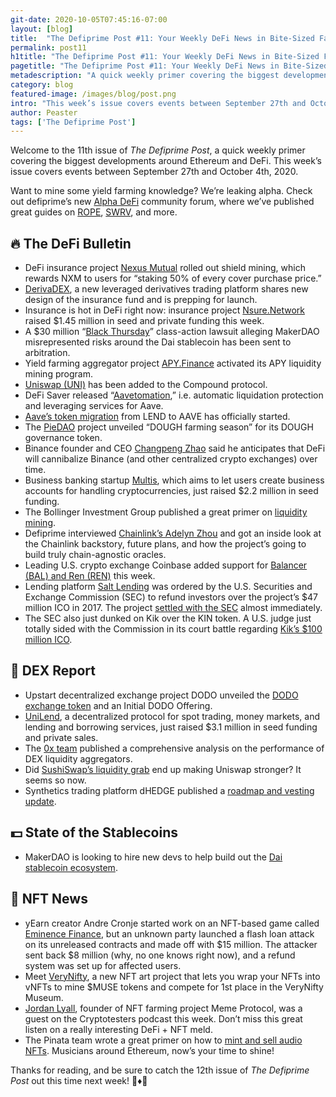 ```yaml
---
git-date: 2020-10-05T07:45:16-07:00
layout: [blog]
title:  "The Defiprime Post #11: Your Weekly DeFi News in Bite-Sized Fashion"
permalink: post11
h1title: "The Defiprime Post #11: Your Weekly DeFi News in Bite-Sized Fashion"
pagetitle: "The Defiprime Post #11: Your Weekly DeFi News in Bite-Sized Fashion"
metadescription: "A quick weekly primer covering the biggest developments around Ethereum and DeFi. This week’s issue covers events between September 27th and October 4th, 2020"
category: blog
featured-image: /images/blog/post.png
intro: "This week’s issue covers events between September 27th and October 4th, 2020"
author: Peaster
tags: ['The Defiprime Post']
---
```

Welcome to the 11th issue of _The Defiprime Post_, a quick weekly primer covering the biggest developments around Ethereum and DeFi. This week’s issue covers events between September 27th and October 4th, 2020. 
 
Want to mine some yield farming knowledge? We’re leaking alpha. Check out defiprime’s new [Alpha DeFi](https://alpha.defiprime.com/c/yield-farming/6) community forum, where we’ve published great guides on [ROPE](https://alpha.defiprime.com/t/yield-farming-with-rope/579), [SWRV](https://alpha.defiprime.com/t/yield-farming-with-swerve/339), and more.

## 🔥 The DeFi Bulletin

*   DeFi insurance project [Nexus Mutual](https://medium.com/nexus-mutual/shield-mining-is-here-85067a30ab06) rolled out shield mining, which rewards NXM to users for “staking 50% of every cover purchase price.”
*   [DerivaDEX](https://medium.com/derivadex/what-is-an-insurance-fund-49410775d41e), a new leveraged derivatives trading platform shares new design of the insurance fund and is prepping for launch. 
*   Insurance is hot in DeFi right now: insurance project [Nsure.Network](https://medium.com/@nsure_network/nsure-network-usd1-45m-seed-private-funding-round-completed-87bcb8537b05) raised $1.45 million in seed and private funding this week.
*   A $30 million “[Black Thursday](https://cointelegraph.com/news/30m-makerdao-black-thursday-lawsuit-sent-to-arbitration)” class-action lawsuit alleging MakerDAO misrepresented risks around the Dai stablecoin has been sent to arbitration.
*   Yield farming aggregator project [APY.Finance](https://medium.com/apy-finance/apy-finance-liquidity-mining-launch-c37f0d2a1172) activated its APY liquidity mining program.
*   [Uniswap (UNI)](https://twitter.com/compoundfinance/status/1312490764232916992) has been added to the Compound protocol.
*   DeFi Saver released “[Aavetomation](https://medium.com/defi-saver/aavetomation-is-now-live-with-automatic-liquidation-protection-and-leveraging-available-c5c293f3f16e),” i.e. automatic liquidation protection and leveraging services for Aave. 
*   [Aave’s token migration](https://medium.com/aave/migration-and-staking-101-fe8fda3e2a30) from LEND to AAVE has officially started.
*   The [PieDAO](https://medium.com/piedao/dough-farming-season-7329ea5e84dd) project unveiled “DOUGH farming season” for its DOUGH governance token.
*   Binance founder and CEO [Changpeng Zhao](https://www.coindesk.com/binance-ceo-defi-cannibalize-crypto-exchange) said he anticipates that DeFi will cannibalize Binance (and other centralized crypto exchanges) over time.
*   Business banking startup [Multis](https://www.theblockcrypto.com/linked/79209/multis-seed-round-2-2-million), which aims to let users create business accounts for handling cryptocurrencies, just raised $2.2 million in seed funding. 
*   The Bollinger Investment Group published a great primer on [liquidity mining](https://medium.com/bollinger-investment-group/liquidity-mining-a-user-centric-token-distribution-strategy-1d05c5174641).
*   Defiprime interviewed [Chainlink’s Adelyn Zhou](https://defiprime.com/chainlink) and got an inside look at the Chainlink backstory, future plans, and how the project’s going to build truly chain-agnostic oracles.
*   Leading U.S. crypto exchange Coinbase added support for [Balancer (BAL) and Ren (REN)](https://blog.coinbase.com/balancer-bal-and-ren-ren-are-launching-on-coinbase-pro-9f81ebfccbb5) this week.
*   Lending platform [Salt Lending](https://www.coindesk.com/sec-orders-salt-lending-to-refund-investors-in-its-50m-ico) was ordered by the U.S. Securities and Exchange Commission (SEC) to refund investors over the project’s $47 million ICO in 2017. The project [settled with the SEC](https://blog.saltlending.com/salt-lending-reaches-settlement-with-the-u-s-securities-and-exchange-commission-3d42c8bebab2) almost immediately.
*   The SEC also just dunked on Kik over the KIN token. A U.S. judge just totally sided with the Commission in its court battle regarding [Kik’s $100 million ICO](https://www.theblockcrypto.com/linked/79413/sec-summary-judgment-win-kik-ico).


## 💱 DEX Report

*   Upstart decentralized exchange project DODO unveiled the [DODO exchange token](https://medium.com/dodoex/announcing-the-dodo-token-and-initial-dodo-offering-f31b0beb7463) and an Initial DODO Offering.
*   [UniLend](https://medium.com/@UniLend/unilend-successfully-raises-3-1m-7dc6f950dfa), a decentralized protocol for spot trading, money markets, and lending and borrowing services, just raised $3.1 million in seed funding and private sales. 
*   The [0x team](https://blog.0xproject.com/a-comprehensive-analysis-on-dex-liquidity-aggregators-performance-dfb9654b0723) published a comprehensive analysis on the performance of DEX liquidity aggregators. 
*   Did [SushiSwap’s liquidity grab](https://cointelegraph.com/news/sushiswaps-liquidity-grab-actually-made-uniswap-stronger-data-shows) end up making Uniswap stronger? It seems so now.
*   Synthetics trading platform dHEDGE published a [roadmap and vesting update](https://medium.com/dhedge-org/dhedge-roadmap-and-vesting-update-72f65794a31a). 


## 💵 State of the Stablecoins

*   MakerDAO is looking to hire new devs to help build out the [Dai stablecoin ecosystem](https://twitter.com/Kurt_M_Barry/status/1311663734826455040).


## 💎 NFT News

*   yEarn creator Andre Cronje started work on an NFT-based game called [Eminence Finance](https://defirate.com/eminence-emn-rug-pull/), but an unknown party launched a flash loan attack on its unreleased contracts and made off with $15 million. The attacker sent back $8 million (why, no one knows right now), and a refund system was set up for affected users. 
*   Meet [VeryNifty](https://medium.com/@verynifty/verynifty-4945b9f3c27f), a new NFT art project that lets you wrap your NFTs into vNFTs to mine $MUSE tokens and compete for 1st place in the VeryNifty Museum.
*   [Jordan Lyall](https://open.spotify.com/episode/7Hu5PPGb3D6sGTWN4YhA3i?si=NLN9ZPHqQ-mBy07lLyGjOA), founder of NFT farming project Meme Protocol, was a guest on the Cryptotesters podcast this week. Don’t miss this great listen on a really interesting DeFi + NFT meld.
*   The Pinata team wrote a great primer on how to [mint and sell audio NFTs](https://medium.com/pinata/how-to-mint-an-audio-nft-to-sell-1733cd864090). Musicians around Ethereum, now’s your time to shine!

Thanks for reading, and be sure to catch the 12th issue of _The Defiprime Post_ out this time next week! 👋♦️👋
